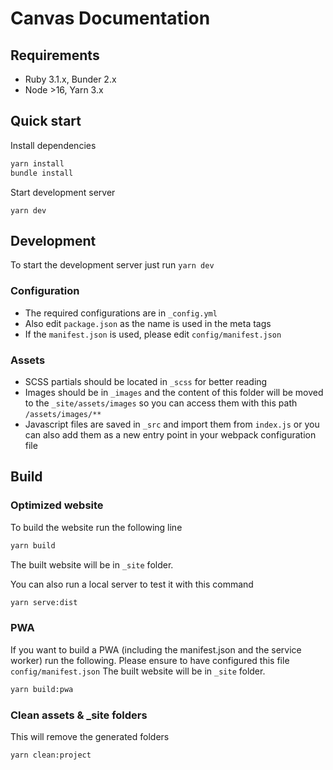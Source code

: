 # Canvas Documentation

## Requirements
* Ruby 3.1.x, Bunder 2.x
* Node >16, Yarn 3.x

## Quick start

Install dependencies
```sh
yarn install
bundle install
```

Start development server
```
yarn dev
```

## Development
To start the development server just run  `yarn dev`

### Configuration
* The required configurations are in `_config.yml`
* Also edit `package.json` as the name is used in the meta tags
* If the `manifest.json` is used, please edit `config/manifest.json`

### Assets
* SCSS partials should be located in `_scss` for better reading
* Images should be in `_images` and the content of this folder will be moved to the `_site/assets/images` so you can access them with this path `/assets/images/**` 
* Javascript files are saved in `_src` and import them from `index.js` or you can also add them as a new entry point in your webpack configuration file

## Build

### Optimized website
To build the website run the following line

```sh
yarn build
```
The built website will be in `_site` folder.

You can also run a local server to test it with this command
```sh
yarn serve:dist
```

### PWA
If you want to build a PWA (including the manifest.json and the service worker) run the following. Please ensure to have configured this file `config/manifest.json`
The built website will be in `_site` folder.
```sh
yarn build:pwa
```

### Clean assets & \_site folders
This will remove the generated folders
```sh
yarn clean:project
```
